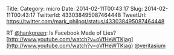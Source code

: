Title: 
Category: micro
Date: 2014-02-11T00:43:17
Slug: 2014-02-11T00:43:17
TwitterId: 433038495087464448
TweetUrl: https://twitter.com/mark_philpot/status/433038495087464448

RT [@hankgreen](https://twitter.com/hankgreen): Is Facebook Made of Lies? [http://www.youtube.com/watch?v=oVfHeWTKjag](http://www.youtube.com/watch?v=oVfHeWTKjag) [@veritasium](https://twitter.com/veritasium)